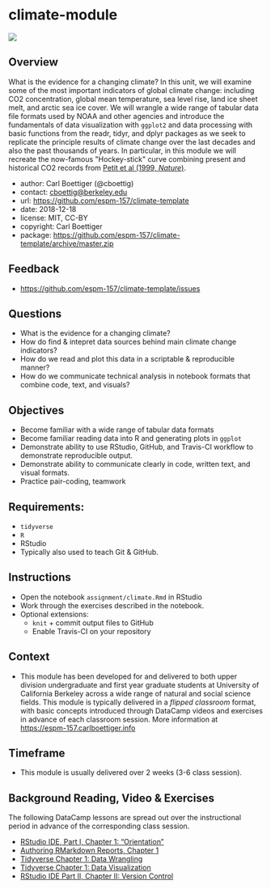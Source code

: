 
# climate-module

![](https://espm-157.carlboettiger.info/img/co2.png)

## Overview

What is the evidence for a changing climate? In this unit, we will examine some of the most important indicators of global climate change: including CO2 concentration, global mean temperature, sea level rise, land ice sheet melt, and arctic sea ice cover. We will wrangle a wide range of tabular data file formats used by NOAA and other agencies and introduce the fundamentals of data visualization with `ggplot2` and data processing with basic functions from the readr, tidyr, and dplyr packages as we seek to replicate the principle results of climate change over the last decades and also the past thousands of years. In particular, in this module we will recreate the now-famous "Hockey-stick" curve combining present and historical CO2 records from [Petit et al (1999, *Nature*)](https://doi.org/10.1038/20859 "Climate and atmospheric history of the past 420,000 years from the Vostok ice core, Antarctica").

- author: Carl Boettiger (@cboettig)
- contact: <cboettig@berkeley.edu>
- url: <https://github.com/espm-157/climate-template>
- date: 2018-12-18
- license: MIT, CC-BY
- copyright: Carl Boettiger
- package: <https://github.com/espm-157/climate-template/archive/master.zip>

## Feedback

- <https://github.com/espm-157/climate-template/issues>

## Questions

 - What is the evidence for a changing climate?
 - How do find & intepret data sources behind main climate change indicators?
 - How do we read and plot this data in a scriptable & reproducible manner?
 - How do we communicate technical analysis in notebook formats that combine code, text, and visuals?


## Objectives

  - Become familiar with a wide range of tabular data formats
  - Become familiar reading data into R and generating plots in `ggplot`
  - Demonstrate ability to use RStudio, GitHub, and Travis-CI workflow to demonstrate reproducible output.
  - Demonstrate ability to communicate clearly in code, written text, and visual formats.
  - Practice pair-coding, teamwork

## Requirements:

  - `tidyverse`
  - `R`
  - RStudio
  - Typically also used to teach Git & GitHub.

## Instructions

  - Open the notebook `assignment/climate.Rmd` in RStudio
  - Work through the exercises described in the notebook.
  - Optional extensions:
    - `knit` + commit output files to GitHub
    - Enable Travis-CI on your repository

## Context

  - This module has been developed for and delivered to both upper division undergraduate and first year graduate students at University of California Berkeley across a wide range of natural and social science fields.  This module is typically delivered in a *flipped classroom* format, with basic concepts introduced through DataCamp videos and exercises in advance of each classroom session.  More information at <https://espm-157.carlboettiger.info>


## Timeframe

  - This module is usually delivered over 2 weeks (3-6 class session).


## Background Reading, Video & Exercises

The following DataCamp lessons are spread out over the instructional period in advance of the corresponding class session.

  - [RStudio IDE, Part I, Chapter 1: “Orientation”](https://www.datacamp.com/courses/working-with-the-rstudio-ide-part-1)
  - [Authoring RMarkdown Reports, Chapter 1](https://www.datacamp.com/courses/reporting-with-r-markdown)
  - [Tidyverse Chapter 1: Data Wrangling](https://www.datacamp.com/courses/introduction-to-the-tidyverse)
  - [Tidyverse Chapter 1: Data Visualization](https://www.datacamp.com/courses/introduction-to-the-tidyverse)
  - [RStudio IDE Part II, Chapter II: Version Control](https://www.datacamp.com/courses/working-with-the-rstudio-ide-part-2)
